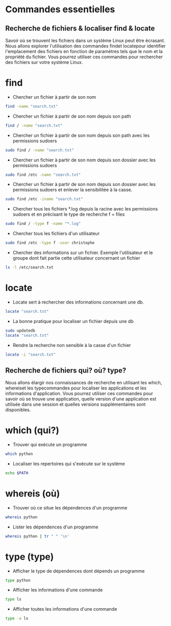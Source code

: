 # Commandes essentielles

## Recherche de fichiers & localiser find & locate
Savoir où se trouvent les fichiers dans un système Linux peut être écrasant. 
Nous allons explorer l'utilisation des commandes findet locatepour identifier l'emplacement des fichiers en fonction de paramètres tels que le nom et la propriété du fichier.
Vous pourrez utiliser ces commandes pour rechercher des fichiers sur votre système Linux.

# find
- Chercher un fichier à partir de son nom
```bash
find -name "search.txt"
```

- Chercher un fichier à partir de son nom depuis son path
```bash
find / -name "search.txt"
```

- Chercher un fichier à partir de son nom depuis son path avec les permissions sudoers
```bash
sudo find / -name "search.txt"
```

- Chercher un fichier à partir de son nom depuis son dossier avec les permissions sudoers
```bash
sudo find /etc -name "search.txt"
```

- Chercher un fichier à partir de son nom depuis son dossier avec les permissions sudoers et enlever la sensibilitée à la casse.
```bash
sudo find /etc -iname "search.txt"
```

- Chercher tous les fichiers *.log depuis la racine avec les permissions sudoers et en précisant le type de recherche 
f = files
```bash
sudo find / -type f -name "*.log"
```

- Chercher tous les fichiers d'un utilisateur 
```bash
sudo find /etc -type f -user christophe
```

- Chercher des informations sur un fichier. Exemple l'utilisateur et le groupe dont fait partie cette utilisateur concernant un fichier
```bash
ls -l /etc/search.txt
```

# locate
- Locate sert à rechercher des informations concernant une db.
```bash
locate "search.txt"
```

- La bonne pratique pour localiser un fichier depuis une db
```bash
sudo updatedb
locate "search.txt"
```

- Rendre la recherche non sensible à la casse d'un fichier 
```bash
locate -i "search.txt"
```

## Recherche de fichiers qui? où? type?
Nous allons élargir nos connaissances de recherche en utilisant les which, whereiset les typecommandes pour localiser les applications et les informations d'application.
Vous pourrez utiliser ces commandes pour savoir où se trouve une application, quelle version d'une application est utilisée dans une session et quelles versions supplémentaires sont disponibles.

# which (qui?)
- Trouver qui exécute un programme
```bash
which python
```

- Localiser les repertoires qui s'exécute sur le système
```bash
echo $PATH
```

# whereis (où)
- Trouver où ce situe les dépendences d'un programme
```bash
whereis python
```

- Lister les dépendences d'un programme
```bash
whereis python | tr " " '\n'
```

# type (type)
- Afficher le type de dépendences dont dépends un programme
```bash
type python
```

- Afficher les informations d'une commande
```bash
type ls
```

- Afficher toutes les informations d'une commande
```bash
type -a ls
```
